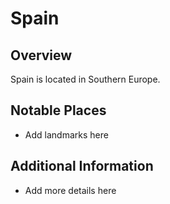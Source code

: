 # Spain
## Overview
Spain is located in Southern Europe.

## Notable Places
- Add landmarks here

## Additional Information
- Add more details here
